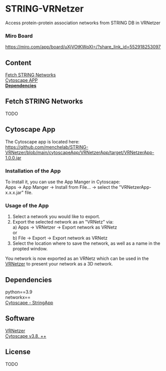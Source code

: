 # **STRING-VRNetzer**
Access protein-protein association networks from STRING DB in VRNetzer

### Miro Board
https://miro.com/app/board/uXjVOtKWqXI=/?share_link_id=552918253097
## Content
[Fetch STRING Networks](#Fetch-STRING-Networks)<br>
[Cytoscape APP](#Cytoscape-App)<br>
[**Dependencies**](#Dependencies)<br>

## **Fetch STRING Networks**

TODO

## **Cytoscape App**

The Cytoscape app is located here:<br>
https://github.com/menchelab/STRING-VRNetzer/blob/main/cytoscapeApp/VRNetzerApp/target/VRNetzerApp-1.0.0.jar

### **Installation of the App**

To install it, you can use the App Manger in Cytoscape:<br>
Apps -> App Manger -> Install from File... -> select the "VRNetzerApp-x.x.x.jar" file.

### **Usage of the App**

1. Select a network you would like to export.
2. Export the selected network as an "VRNetz" via:<br>
    a) Apps -> VRNetzer -> Export network as VRNetz<br>
    or <br>
    b) File -> Export -> Export network as VRNetz
3. Select the location where to save the network, as well as a name in the propted window.

You network is now exported as an VRNetz which can be used in the [VRNetzer](https://github.com/menchelab/VRNetzer) to present your network as a 3D network.
## **Dependencies**
python==3.9<br>
networkx==<br>
[Cytoscape - StringApp](https://apps.cytoscape.org/apps/stringapp)
## **Software**
[VRNetzer](https://github.com/menchelab/VRNetzer)<br>
[Cytoscape v3.8. ++](https://cytoscape.org/)<br>

## **License**
TODO
